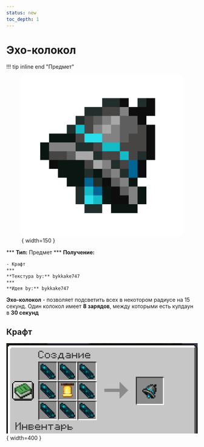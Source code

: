 ```yaml
---
status: new
toc_depth: 1
---
```


# Эхо-колокол

!!! tip inline end "Предмет"
    <figure markdown="span">
        ![bell](../../assets/items/items/echo_bell.png){ width=150 }
    </figure>
    ***
    **Тип:** Предмет
    ***
    **Получение:**
    
    - Крафт
    ***
    **Текстура by:** bykkake747
    ***
    **Идея by:** bykkake747

**Эхо-колокол** - позволяет подсветить всех в некотором радиусе на 15 секунд. Один колокол имеет **8 зарядов**, между которыми есть кулдаун в **30 секунд**

## Крафт

![echo_craft](../../assets/items/items/echo_craft.png){ width=400 }